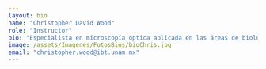 ```yaml
---
layout: bio
name: "Christopher David Wood"
role: "Instructor"
bio: "Especialista en microscopía óptica aplicada en las áreas de biología celular y fisiología. Sus temas de investigación actuales incluyen el desarrollo y la aplicación de técnicas avanzadas de obtención de imágenes ópticas, como nanoscopía, microscopía espectroscópica y de moléculas individuales, microscopía no lineal, obtención de imágenes por bioluminiscencia y análisis de imágenes."
image: /assets/Imagenes/FotosBios/bioChris.jpg
email: "christopher.wood@ibt.unam.mx"
---
```

